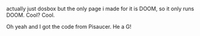 actually just dosbox but the only page i made for it is DOOM, so it only runs DOOM. Cool? Cool. 

Oh yeah and I got the code from Pisaucer. He a G!
